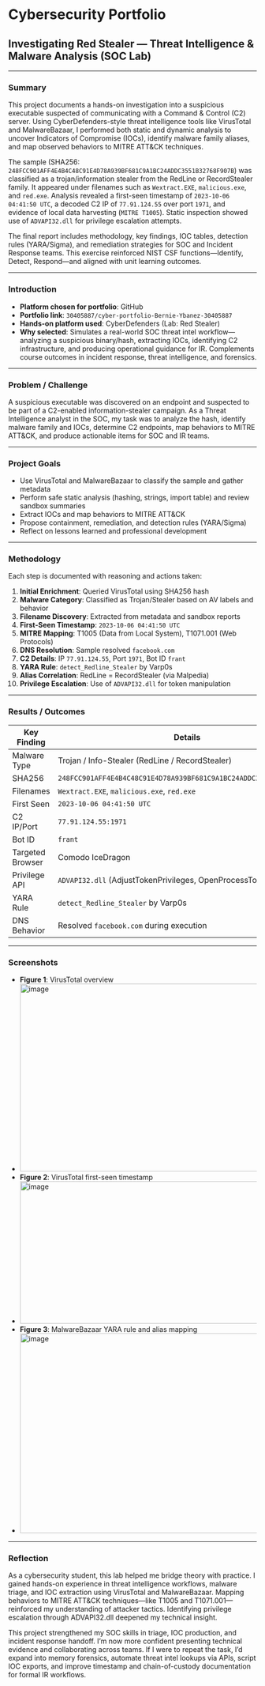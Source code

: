 #  Cybersecurity Portfolio  
## Investigating Red Stealer — Threat Intelligence & Malware Analysis (SOC Lab)

---

###  Summary  
This project documents a hands-on investigation into a suspicious executable suspected of communicating with a Command & Control (C2) server. Using CyberDefenders-style threat intelligence tools like VirusTotal and MalwareBazaar, I performed both static and dynamic analysis to uncover Indicators of Compromise (IOCs), identify malware family aliases, and map observed behaviors to MITRE ATT&CK techniques.

The sample (SHA256: `248FCC901AFF4E4B4C48C91E4D78A939BF681C9A1BC24ADDC3551B32768F907B`) was classified as a trojan/information stealer from the RedLine or RecordStealer family. It appeared under filenames such as `Wextract.EXE`, `malicious.exe`, and `red.exe`. Analysis revealed a first-seen timestamp of `2023-10-06 04:41:50 UTC`, a decoded C2 IP of `77.91.124.55` over port `1971`, and evidence of local data harvesting (`MITRE T1005`). Static inspection showed use of `ADVAPI32.dll` for privilege escalation attempts.

The final report includes methodology, key findings, IOC tables, detection rules (YARA/Sigma), and remediation strategies for SOC and Incident Response teams. This exercise reinforced NIST CSF functions—Identify, Detect, Respond—and aligned with unit learning outcomes.

---

###  Introduction  
- **Platform chosen for portfolio**: GitHub  
- **Portfolio link**: `30405887/cyber-portfolio-Bernie-Ybanez-30405887`  
- **Hands-on platform used**: CyberDefenders (Lab: Red Stealer)  
- **Why selected**: Simulates a real-world SOC threat intel workflow—analyzing a suspicious binary/hash, extracting IOCs, identifying C2 infrastructure, and producing operational guidance for IR. Complements course outcomes in incident response, threat intelligence, and forensics.

---

###  Problem / Challenge  
A suspicious executable was discovered on an endpoint and suspected to be part of a C2-enabled information-stealer campaign. As a Threat Intelligence analyst in the SOC, my task was to analyze the hash, identify malware family and IOCs, determine C2 endpoints, map behaviors to MITRE ATT&CK, and produce actionable items for SOC and IR teams.

---

###  Project Goals  
- Use VirusTotal and MalwareBazaar to classify the sample and gather metadata  
- Perform safe static analysis (hashing, strings, import table) and review sandbox summaries  
- Extract IOCs and map behaviors to MITRE ATT&CK  
- Propose containment, remediation, and detection rules (YARA/Sigma)  
- Reflect on lessons learned and professional development  

---

###  Methodology  
Each step is documented with reasoning and actions taken:

1. **Initial Enrichment**: Queried VirusTotal using SHA256 hash  
2. **Malware Category**: Classified as Trojan/Stealer based on AV labels and behavior  
3. **Filename Discovery**: Extracted from metadata and sandbox reports  
4. **First-Seen Timestamp**: `2023-10-06 04:41:50 UTC`  
5. **MITRE Mapping**: T1005 (Data from Local System), T1071.001 (Web Protocols)  
6. **DNS Resolution**: Sample resolved `facebook.com`  
7. **C2 Details**: IP `77.91.124.55`, Port `1971`, Bot ID `frant`  
8. **YARA Rule**: `detect_Redline_Stealer` by Varp0s  
9. **Alias Correlation**: RedLine = RecordStealer (via Malpedia)  
10. **Privilege Escalation**: Use of `ADVAPI32.dll` for token manipulation  

---

###  Results / Outcomes  
| Key Finding | Details |
|-------------|---------|
| Malware Type | Trojan / Info-Stealer (RedLine / RecordStealer) |
| SHA256 | `248FCC901AFF4E4B4C48C91E4D78A939BF681C9A1BC24ADDC3551B32768F907B` |
| Filenames | `Wextract.EXE`, `malicious.exe`, `red.exe` |
| First Seen | `2023-10-06 04:41:50 UTC` |
| C2 IP/Port | `77.91.124.55:1971` |
| Bot ID | `frant` |
| Targeted Browser | Comodo IceDragon |
| Privilege API | `ADVAPI32.dll` (AdjustTokenPrivileges, OpenProcessToken) |
| YARA Rule | `detect_Redline_Stealer` by Varp0s |
| DNS Behavior | Resolved `facebook.com` during execution |

---

### Screenshots  
- **Figure 1**: VirusTotal overview
- <img width="646" height="380" alt="image" src="https://github.com/user-attachments/assets/e7db48a1-8ad9-4152-92e7-1386e34c0e67" />
- **Figure 2**: VirusTotal first-seen timestamp
- <img width="940" height="288" alt="image" src="https://github.com/user-attachments/assets/9c4d7476-b752-4278-af6b-9b8b46f969cc" />
- **Figure 3**: MalwareBazaar YARA rule and alias mapping
- <img width="723" height="404" alt="image" src="https://github.com/user-attachments/assets/658aba5f-5b74-43f0-8269-6a1b1b42680a" />
 

---

###  Reflection  
As a cybersecurity student, this lab helped me bridge theory with practice. I gained hands-on experience in threat intelligence workflows, malware triage, and IOC extraction using VirusTotal and MalwareBazaar. Mapping behaviors to MITRE ATT&CK techniques—like T1005 and T1071.001—reinforced my understanding of attacker tactics. Identifying privilege escalation through ADVAPI32.dll deepened my technical insight.

This project strengthened my SOC skills in triage, IOC production, and incident response handoff. I’m now more confident presenting technical evidence and collaborating across teams. If I were to repeat the task, I’d expand into memory forensics, automate threat intel lookups via APIs, script IOC exports, and improve timestamp and chain-of-custody documentation for formal IR workflows.

